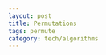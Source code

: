 ```yaml
---
layout: post
title: Permutations
tags: permute
category: tech/algorithms
---
```


<script src="https://gist.github.com/selimslab/87cadd3dd3e564bfdf0f849bcaec62bb.js"></script>